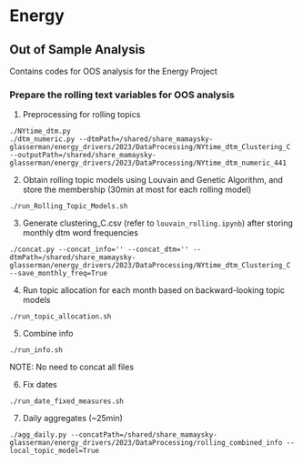 # Energy
## Out of Sample Analysis

Contains codes for OOS analysis for the Energy Project

### Prepare the rolling text variables for OOS analysis
1. Preprocessing for rolling topics
```
./NYtime_dtm.py
./dtm_numeric.py --dtmPath=/shared/share_mamaysky-glasserman/energy_drivers/2023/DataProcessing/NYtime_dtm_Clustering_C --outputPath=/shared/share_mamaysky-glasserman/energy_drivers/2023/DataProcessing/NYtime_dtm_numeric_441
```

2. Obtain rolling topic models using Louvain and Genetic Algorithm, and store the membership (30min at most for each rolling model)
```
./run_Rolling_Topic_Models.sh
```

3. Generate clustering_C.csv (refer to `louvain_rolling.ipynb`) after storing monthly dtm word frequencies
```
./concat.py --concat_info='' --concat_dtm='' --dtmPath=/shared/share_mamaysky-glasserman/energy_drivers/2023/DataProcessing/NYtime_dtm_Clustering_C --save_monthly_freq=True
```

4. Run topic allocation for each month based on backward-looking topic models
```
./run_topic_allocation.sh
```

5. Combine info
```
./run_info.sh
```
NOTE: No need to concat all files

6. Fix dates
```
./run_date_fixed_measures.sh
```
7. Daily aggregates (~25min)
```
./agg_daily.py --concatPath=/shared/share_mamaysky-glasserman/energy_drivers/2023/DataProcessing/rolling_combined_info --local_topic_model=True
```

